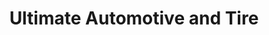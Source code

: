 ---
title: "Ultimate Automotive and Tire"
url: /kerrville/ultimate-automotive-and-tire/
shop: Autowerkstatt
---